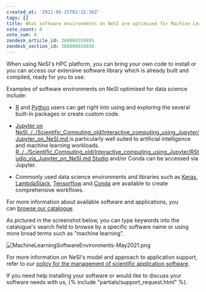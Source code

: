 ```yaml
---
created_at: '2021-05-25T02:15:36Z'
tags: []
title: What software environments on NeSI are optimised for Machine Learning and data science?
vote_count: 0
vote_sum: 0
zendesk_article_id: 360004558895
zendesk_section_id: 360000039036
---
```


When using NeSI's HPC
platform, you can bring your own code to install or you can access our extensive
software library which is already built and compiled, ready for you to
use.

Examples of software environments on NeSI optimised for data science
include:

- [R](../../Scientific_Computing_old/Supported_Applications/R.md) and [Python](TensorFlow_on_GPUs.md) users
    can get right into using and exploring the several built-in packages
    or create custom code.

- [Jupyter on NeSI../../Scientific_Computing_old/Interactive_computing_using_Jupyter/Jupyter_on_NeSI.md
    ](../../Scientific_Computing/Interactive_computing_using_Jupyter/Jupyter_on_NeSI.md)is
    particularly well suited to artificial intelligence and machine
    learning workloads. [R../../Scientific_Computing_old/Interactive_computing_using_Jupyter/RStudio_via_Jupyter_on_NeSI.md
    Studio](../../Scientific_Computing/Interactive_computing_using_Jupyter/RStudio_via_Jupyter_on_NeSI.md)
    and/or Conda can be accessed via Jupyter.

- Commonly used data science environments and libraries such as
    [Keras](Keras.md),
    [LambdaStack](Lambda_Stack.md),
    [Tensorflow](TensorFlow_on_GPUs.md)
    and [Conda](https://docs.conda.io/en/latest/) are available to
    create comprehensive workflows.

For more information about available software and applications, you
can [browse our catalogue](index.md).

As pictured in the screenshot below, you can type keywords into the
catalogue's search field to browse by a specific software name or using
more broad terms such as "machine learning".

![MachineLearningSoftwareEnvironments-May2021.png](../../assets/images/What_software_environments_on_NeSI_are_optimised_for_Machine_Learning_and_data_science.png)

For more information on NeSI's model and approach to application
support, refer to our [policy for the management of scientific
application
software](../../General/NeSI_Policies/NeSI_Application_Support_Model.md).

If you need help installing your software or would like to discuss your
software needs with us, {% include "partials/support_request.html" %}.
